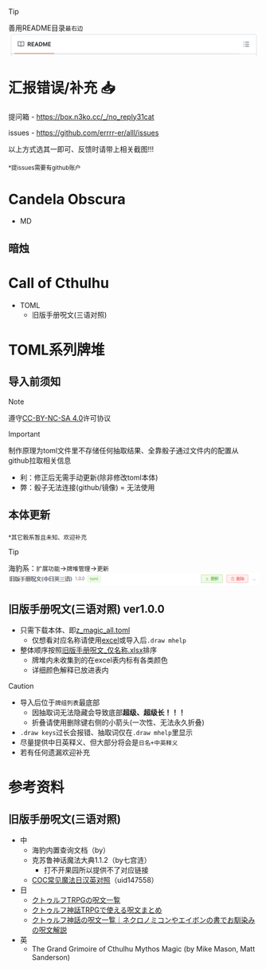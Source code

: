 > [!TIP]
> 善用README目录`最右边`![](https://github.com/errrr-er/alll/blob/main/call_of_cthulhu/magic/CJE/readme_lists.png?raw=true)

# 汇报错误/补充 :inbox_tray:

提问箱 - https://box.n3ko.cc/_/no_reply31cat

issues - https://github.com/errrr-er/alll/issues

以上方式选其一即可、反馈时请带上相关截图!!!

<sub>*提issues需要有github账户</sub>

# Candela Obscura

- MD

## 暗烛

# Call of Cthulhu

- TOML
    - 旧版手册呪文(三语对照)

# TOML系列牌堆

## 导入前须知

> [!NOTE]
> 遵守[CC-BY-NC-SA 4.0](https://creativecommons.org/licenses/by-nc-sa/4.0/deed.zh-hans)许可协议

> [!IMPORTANT]
> 制作原理为toml文件里不存储任何抽取结果、全靠骰子通过文件内的配置从github拉取相关信息
> - 利：修正后无需手动更新(除非修改toml本体)
> - 弊：骰子无法连接(github/镜像) = 无法使用

## 本体更新

<sub>*其它骰系暂且未知、欢迎补充</sub>

> [!TIP]
> 海豹系：`扩展功能`->`牌堆管理`->`更新`![](https://github.com/errrr-er/alll/blob/main/call_of_cthulhu/magic/CJE/sealdice_update_example.png?raw=true)

## 旧版手册呪文(三语对照) ver1.0.0

- 只需下载本体、即[z_magic_all.toml](https://github.com/errrr-er/alll/blob/main/call_of_cthulhu/magic/CJE/z_magic_all.toml)
    - 仅想看对应名称请使用[excel](https://github.com/errrr-er/alll/blob/main/call_of_cthulhu/magic/CJE/%E6%97%A7%E7%89%88%E6%89%8B%E5%86%8C%E5%91%AA%E6%96%87_%E4%BB%85%E5%90%8D%E7%A7%B0.xlsx)或导入后`.draw mhelp`
- 整体顺序按照[旧版手册呪文_仅名称.xlsx](https://github.com/errrr-er/alll/blob/main/call_of_cthulhu/magic/CJE/%E6%97%A7%E7%89%88%E6%89%8B%E5%86%8C%E5%91%AA%E6%96%87_%E4%BB%85%E5%90%8D%E7%A7%B0.xlsx)排序
    - 牌堆内未收集到的在excel表内标有各类颜色
    - 详细颜色解释已放进表内

> [!CAUTION]
> - 导入后位于`牌组列表`最底部
>   - 因抽取词无法隐藏会导致底部**超级、超级长！！！**
>   - 折叠请使用删除键右侧的小箭头(一次性、无法永久折叠)
> - `.draw keys`过长会报错、抽取词仅在`.draw mhelp`里显示
> - 尽量提供中日英释义、但大部分将会是`日名+中英释义`
> - 若有任何遗漏欢迎补充

# 参考资料

## 旧版手册呪文(三语对照)
- 中
    - 海豹内置查询文档（by）
    - 克苏鲁神话魔法大典1.1.2（by七宫涟）
        - 打不开果园所以提供不了对应链接
    - [COC常见魔法日汉英对照](https://www.bilibili.com/opus/853115006210801681)（uid147558）
- 日
    - [クトゥルフTRPGの呪文一覧](https://trpg-yaruo.com/jyumon/)
    - [クトゥルフ神話TRPGで使える呪文まとめ](https://boardgame-blog.com/cthulhu-spell/)
    - [クトゥルフ神話の呪文一覧｜ネクロノミコンやエイボンの書でお馴染みの呪文解説](https://trpg-japan.com/call_of_cthulhu/coc-basic/cthulhu-mythos-spell-list/)
- 英
    - The Grand Grimoire of Cthulhu Mythos Magic (by Mike Mason, Matt Sanderson)